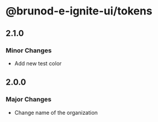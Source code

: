 # @brunod-e-ignite-ui/tokens

## 2.1.0

### Minor Changes

- Add new test color

## 2.0.0

### Major Changes

- Change name of the organization
